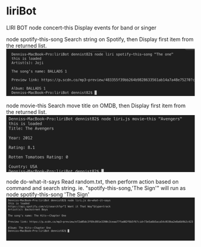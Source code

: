 # liriBot
LIRI BOT
node concert-this <band or singer>
Display events for band or singer
  

node spotify-this-song <song or artist>
Search string on Spotify, then Display first item from the returned list.
![Alt text](/screenshots/spotify.png?raw=true "Spotify screenshot")


node movie-this <movie title>
Search move title on OMDB, then Display first item from the returned list.
![Alt text](/screenshots/movie.png?raw=true "OMDB screenshot")
  
node do-what-it-says
Read random.txt, then perform action based on command and search string.
ie.  "spotify-this-song,'The Sign'" will run as node spotify-this-song 'The Sign'
![Alt text](/screenshots/do-it.png?raw=true "Do what it says screenshot")
